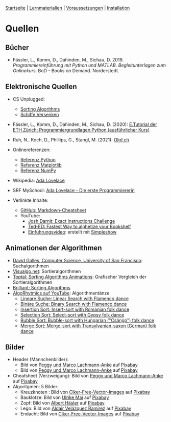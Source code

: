 [Startseite](./index.md) | [Lernmaterialien](./kurs.md) | [Voraussetzungen](./voraussetzungen.md) | [Installation](./installation_anaconda.md)

# Quellen

## Bücher

* Fässler, L., Komm, D., Dahinden, M., Sichau, D. 2019. *Programmiereinführung mit Python und MATLAB. Begleitunterlagen zum Onlinekurs*. BoD - Books on Demand. Norderstedt.

## Elektronische Quellen

* CS Unplugged:
  * [Sorting Algorithms](https://classic.csunplugged.org/sorting-algorithms/)
  * [Schiffe Versenken](https://classic.csunplugged.org/wp-content/uploads/2014/12/CSUnplugged_OS_2015_v3.2.2_AL_Ak-6.pdf)
* Fässler, L., Komm, D., Dahinden, M., Sichau, D. (2020): [E.Tutorial der ETH Zürich: Programmiergrundlagen Python (ausführlicher Kurs)](https://et.lecturers.inf.ethz.ch/viewer/course/b6wSvFsS8ydmuZ7R2?course_locale_key=de)
* Ruh, N., Koch, D., Phillips, G., Stangl, M. (2021): [OInf.ch](https://oinf.ch/kurs/codes-und-algorithmen/algorithmen/)
* Onlinereferenzen:
  * [Referenz Python](https://docs.python.org/3/)
  * [Referenz Matplotlib](https://matplotlib.org)
  * [Referenz NumPy](https://numpy.org/doc/stable/)

* Wikipedia: [Ada Lovelace](https://de.wikipedia.org/wiki/Ada_Lovelace)
* SRF MySchool: [Ada Lovelace - Die erste Programmiererin](https://www.srf.ch/sendungen/myschool/ada-lovelace-die-erste-programmiererin-2)

* Verlinkte Inhalte:
  * [GitHub: Markdown-Cheatsheet](https://guides.github.com/pdfs/markdown-cheatsheet-online.pdf)
  * YouTube:
    * [Josh Darnit: Exact Instructions Challenge](https://youtu.be/FN2RM-CHkuI)
    * [Ted-ED: Fastest Way to alphetize your Bookshelf](https://youtu.be/WaNLJf8xzC4)
    * [Einführungsvideo](https://www.youtube.com/watch?v=kWv7HbOH9Ao): erstellt mit [Simpleshow](https://videomaker.simpleshow.com/de/)

## Animationen der Algorithmen

* [David Galles, Computer Science, University of San Francisco](https://www.cs.usfca.edu/~galles/visualization/Search.html): Suchalgorithmen
* [Visualgo.net](https://visualgo.net/en/sorting?slide=1): Sortieralgorithmen
* [Toptal: Sorting Algorithms Animations](https://www.toptal.com/developers/sorting-algorithms): Grafischer Vergleich der Sortieralgorithmen
* [Brilliant: Sorting Algorithms](https://brilliant.org/wiki/sorting-algorithms/)
* [AlgoRhytmics auf YouTube](https://www.youtube.com/channel/UCIqiLefbVHsOAXDAxQJH7Xw): Algorithmentänze
  * [Lineare Suche: Linear Search with Flamenco dance](https://www.youtube.com/watch?v=-PuqKbu9K3U)
  * [Binäre Suche: Binary Search with Flamenco dance](https://www.youtube.com/watch?v=iP897Z5Nerk)
  * [Insertion Sort: Insert-sort with Romanian folk dance](https://www.youtube.com/watch?v=ROalU379l3U)
  * [Selection Sort: Select-sort with Gypsy folk dance](https://www.youtube.com/watch?v=Ns4TPTC8whw)
  * [Bubble Sort: Bubble-sort with Hungarian ("Csángó") folk dance](https://www.youtube.com/watch?v=lyZQPjUT5B4)
  * [Merge Sort: Merge-sort with Transylvanian-saxon (German) folk dance](https://www.youtube.com/watch?v=XaqR3G_NVoo)

## Bilder

* Header (Männchenbilder): 
  * Bild von [Peggy und Marco Lachmann-Anke](https://pixabay.com/de/users/peggy_marco-1553824/?utm_source=link-attribution&amp;utm_medium=referral&amp;utm_campaign=image&amp;utm_content=1013910) auf [Pixabay](https://pixabay.com/de/?utm_source=link-attribution&amp;utm_medium=referral&amp;utm_campaign=image&amp;utm_content=1013910>)
  * Bild von [Peggy und Marco Lachmann-Anke](https://pixabay.com/de/users/peggy_marco-1553824/?utm_source=link-attribution&amp;utm_medium=referral&amp;utm_campaign=image&amp;utm_content=1013911) auf [Pixabay](https://pixabay.com/de/?utm_source=link-attribution&amp;utm_medium=referral&amp;utm_campaign=image&amp;utm_content=1013911>)
* Cheatsheet (Verzweigung): Bild von [Peggy und Marco Lachmann-Anke](https://pixabay.com/de/users/peggy_marco-1553824/?utm_source=link-attribution&amp;utm_medium=referral&amp;utm_campaign=image&amp;utm_content=1020284) auf [Pixabay](https://pixabay.com/de/?utm_source=link-attribution&amp;utm_medium=referral&amp;utm_campaign=image&amp;utm_content=1020284>)
* Algoritgmen: 5 Bilder:
  * Kreuzknoten	: Bild von [Clker-Free-Vector-Images](https://pixabay.com/de/users/clker-free-vector-images-3736/?utm_source=link-attribution&amp;utm_medium=referral&amp;utm_campaign=image&amp;utm_content=311708) auf [Pixabay](https://pixabay.com/de/?utm_source=link-attribution&amp;utm_medium=referral&amp;utm_campaign=image&amp;utm_content=311708)
  * Bauklötze: Bild von [Ulrike Mai](https://pixabay.com/de/users/counselling-440107/?utm_source=link-attribution&amp;utm_medium=referral&amp;utm_campaign=image&amp;utm_content=456614) auf [Pixabay](https://pixabay.com/de/?utm_source=link-attribution&amp;utm_medium=referral&amp;utm_campaign=image&amp;utm_content=456614)
  * Zopf: Bild von [Albert Häsler](https://pixabay.com/de/users/hslergr1-284612/?utm_source=link-attribution&amp;utm_medium=referral&amp;utm_campaign=image&amp;utm_content=387842) auf [Pixabay](https://pixabay.com/de/?utm_source=link-attribution&amp;utm_medium=referral&amp;utm_campaign=image&amp;utm_content=387842)
  * Lego: Bild von [Aldair Velázquez Ramírez](https://pixabay.com/de/users/aldarami-18973239/?utm_source=link-attribution&amp;utm_medium=referral&amp;utm_campaign=image&amp;utm_content=5754238) auf [Pixabay](https://pixabay.com/de/?utm_source=link-attribution&amp;utm_medium=referral&amp;utm_campaign=image&amp;utm_content=5754238)
  * Endacht: Bild von [Clker-Free-Vector-Images](https://pixabay.com/de/users/clker-free-vector-images-3736/?utm_source=link-attribution&amp;utm_medium=referral&amp;utm_campaign=image&amp;utm_content=311708) auf [Pixabay](https://pixabay.com/de/?utm_source=link-attribution&amp;utm_medium=referral&amp;utm_campaign=image&amp;utm_content=303899)